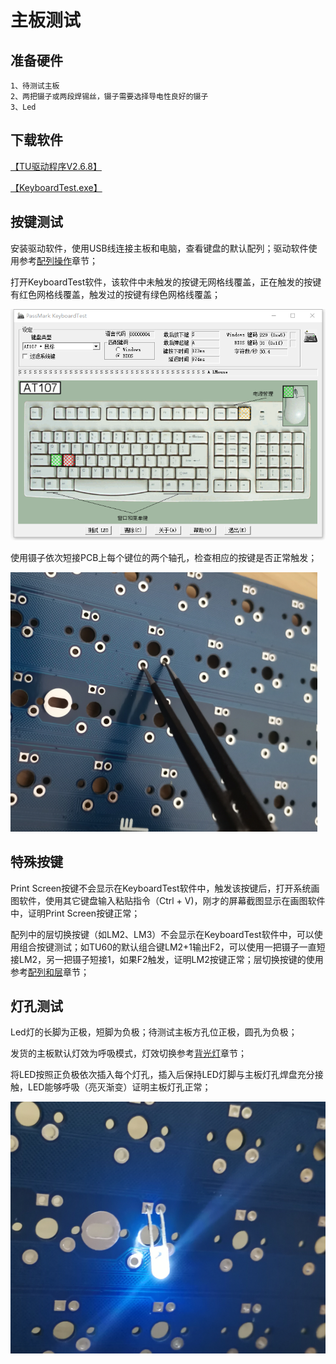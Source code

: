 # 主板测试

## 准备硬件

	1、待测试主板
	2、两把镊子或两段焊锡丝，镊子需要选择导电性良好的镊子
	3、Led

## 下载软件

[【TU驱动程序V2.6.8】](https://tuusermanual.oss-cn-beijing.aliyuncs.com/Driver/TuKeyboardDriverSetup_2_6_8.exe)

[【KeyboardTest.exe】](https://tuusermanual.oss-cn-beijing.aliyuncs.com/Tool/keyboardtest.exe)

## 按键测试

安装驱动软件，使用USB线连接主板和电脑，查看键盘的默认配列；驱动软件使用参考[配列操作](../使用/配列操作.md)章节；



打开KeyboardTest软件，该软件中未触发的按键无网格线覆盖，正在触发的按键有红色网格线覆盖，触发过的按键有绿色网格线覆盖；

![KeyboardTest软件](img/KeyboardTest.png)

使用镊子依次短接PCB上每个键位的两个轴孔，检查相应的按键是否正常触发；

![短接轴孔](img/TestKey.png)


## 特殊按键
Print Screen按键不会显示在KeyboardTest软件中，触发该按键后，打开系统画图软件，使用其它键盘输入粘贴指令（Ctrl + V)，刚才的屏幕截图显示在画图软件中，证明Print Screen按键正常；

配列中的层切换按键（如LM2、LM3）不会显示在KeyboardTest软件中，可以使用组合按键测试；如TU60的默认组合键LM2+1输出F2，可以使用一把镊子一直短接LM2，另一把镊子短接1，如果F2触发，证明LM2按键正常；层切换按键的使用参考[配列和层](../使用/配列和层.md)章节；

## 灯孔测试

Led灯的长脚为正极，短脚为负极；待测试主板方孔位正极，圆孔为负极；

发货的主板默认灯效为呼吸模式，灯效切换参考[背光灯](../使用/背光灯.md)章节；

将LED按照正负极依次插入每个灯孔，插入后保持LED灯脚与主板灯孔焊盘充分接触，LED能够呼吸（亮灭渐变）证明主板灯孔正常；

![短接轴孔](img/TestLed.png)




